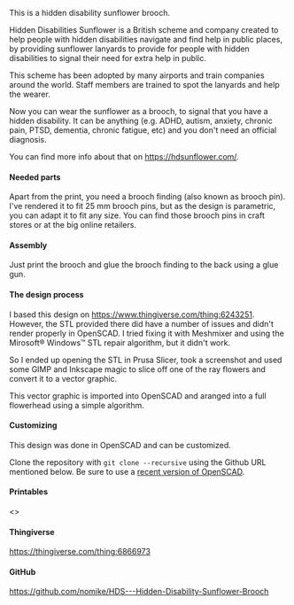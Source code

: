 This is a hidden disability sunflower brooch.

Hidden Disabilities Sunflower is a British scheme and company created to help people with hidden
disabilities navigate and find help in public places, by providing sunflower lanyards to provide for
people with hidden disabilities to signal their need for extra help in public.

This scheme has been adopted by many airports and train companies around the world. Staff members
are trained to spot the lanyards and help the wearer.

Now you can wear the sunflower as a brooch, to signal that you have a hidden disability. It can be
anything (e.g. ADHD, autism, anxiety, chronic pain, PTSD, dementia, chronic fatigue, etc) and you don't
need an official diagnosis.

You can find more info about that on <https://hdsunflower.com/>.

#### Needed parts

Apart from the print, you need a brooch finding (also known as
brooch pin). I've rendered it to fit 25 mm brooch pins, but as the design is parametric, you can
adapt it to fit any size. You can find those brooch pins in craft stores or at the big online
retailers.

#### Assembly

Just print the brooch and glue the brooch finding to the back using a glue gun.

#### The design process

I based this design on <https://www.thingiverse.com/thing:6243251>. However, the STL provided there
did have a number of issues and didn't render properly in OpenSCAD. I tried fixing it with Meshmixer
and using the Mirosoft® Windows™ STL repair algorithm, but it didn't work.

So I ended up opening the STL in Prusa Slicer, took a screenshot and used some GIMP and Inkscape
magic to slice off one of the ray flowers and convert it to a vector graphic.

This vector graphic is imported into OpenSCAD and aranged into a full flowerhead using a simple
algorithm.

#### Customizing

This design was done in OpenSCAD and can be customized.

Clone the repository with `git clone --recursive` using the Github URL mentioned below.
Be sure to use a [recent version of OpenSCAD](https://openscad.org/downloads.html#snapshots).

#### Printables

<>

#### Thingiverse

<https://thingiverse.com/thing:6866973>

#### GitHub

<https://github.com/nomike/HDS---Hidden-Disability-Sunflower-Brooch>
